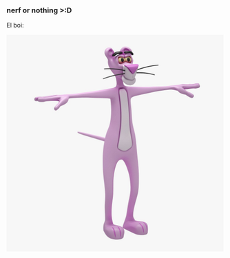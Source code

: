 
### nerf or nothing >:D
El boi:

![alt text](https://raw.githubusercontent.com/Yoiter/yoiter.github.io/master/pink_panther_rigged_tpose_3d_model_c4d_max_obj_fbx_ma_lwo_3ds_3dm_stl_2027392_o.jpg)
